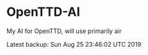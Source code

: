 # OpenTTD-AI
My AI for OpenTTD, will use primarily air

Latest backup: Sun Aug 25 23:46:02 UTC 2019

